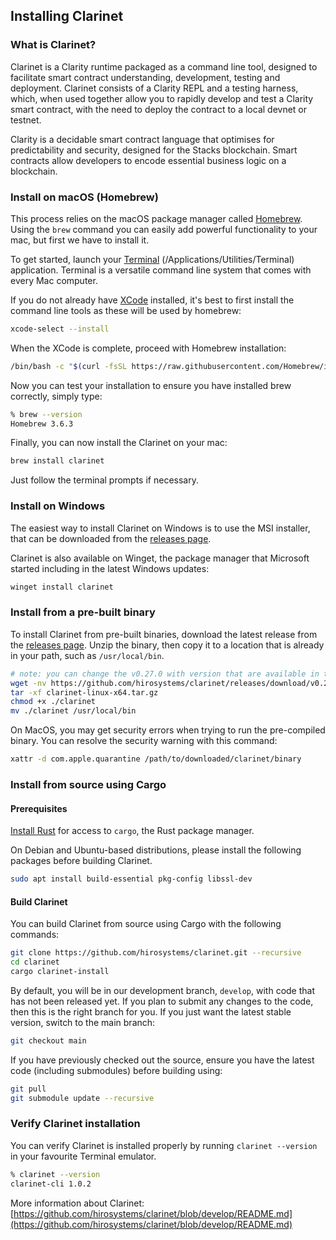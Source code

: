 ## Installing Clarinet

### What is Clarinet?
Clarinet is a Clarity runtime packaged as a command line tool, designed to facilitate smart contract understanding, development, testing and deployment. Clarinet consists of a Clarity REPL and a testing harness, which, when used together allow you to rapidly develop and test a Clarity smart contract, with the need to deploy the contract to a local devnet or testnet.

Clarity is a decidable smart contract language that optimises for predictability and security, designed for the Stacks blockchain. Smart contracts allow developers to encode essential business logic on a blockchain.

### Install on macOS (Homebrew)
This process relies on the macOS package manager called [Homebrew](https://brew.sh/). Using the `brew` command you can easily add powerful functionality to your mac, but first we have to install it.

To get started, launch your [Terminal](https://support.apple.com/en-ph/guide/terminal/welcome/mac) (/Applications/Utilities/Terminal) application. Terminal is a versatile command line system that comes with every Mac computer.

If you do not already have [XCode](https://developer.apple.com/xcode/) installed, it's best to first install the command line tools as these will be used by homebrew:
```bash
xcode-select --install
```

When the XCode is complete, proceed with Homebrew installation:
```bash
/bin/bash -c "$(curl -fsSL https://raw.githubusercontent.com/Homebrew/install/master/install.sh)"
```

Now you can test your installation to ensure you have installed brew correctly, simply type:
```bash
% brew --version
Homebrew 3.6.3
```

Finally, you can now install the Clarinet on your mac:
```bash
brew install clarinet
```
Just follow the terminal prompts if necessary.

### Install on Windows

The easiest way to install Clarinet on Windows is to use the MSI installer, that can be downloaded from the [releases page](https://github.com/hirosystems/clarinet/releases).

Clarinet is also available on Winget, the package manager that Microsoft started including in the latest Windows updates:

```powershell
winget install clarinet
```

### Install from a pre-built binary

To install Clarinet from pre-built binaries, download the latest release from the [releases page](https://github.com/hirosystems/clarinet/releases).
Unzip the binary, then copy it to a location that is already in your path, such as `/usr/local/bin`.

```sh
# note: you can change the v0.27.0 with version that are available in the releases page.
wget -nv https://github.com/hirosystems/clarinet/releases/download/v0.27.0/clarinet-linux-x64-glibc.tar.gz -O clarinet-linux-x64.tar.gz
tar -xf clarinet-linux-x64.tar.gz
chmod +x ./clarinet
mv ./clarinet /usr/local/bin
```

On MacOS, you may get security errors when trying to run the pre-compiled binary. You can resolve the security warning
with this command:

```sh
xattr -d com.apple.quarantine /path/to/downloaded/clarinet/binary
```

### Install from source using Cargo

#### Prerequisites

[Install Rust](https://www.rust-lang.org/tools/install) for access to `cargo`, the Rust package manager.

On Debian and Ubuntu-based distributions, please install the following packages before building Clarinet.

```bash
sudo apt install build-essential pkg-config libssl-dev
```

#### Build Clarinet

You can build Clarinet from source using Cargo with the following commands:

```bash
git clone https://github.com/hirosystems/clarinet.git --recursive
cd clarinet
cargo clarinet-install
```

By default, you will be in our development branch, `develop`, with code that has not been released yet. If you plan to submit any changes to the code, then this is the right branch for you. If you just want the latest stable version, switch to the main branch:

```bash
git checkout main
```

If you have previously checked out the source, ensure you have the latest code (including submodules) before building using:

```bash
git pull
git submodule update --recursive
```

### Verify Clarinet installation

You can verify Clarinet is installed properly by running `clarinet --version` in
your favourite Terminal emulator.

```bash
% clarinet --version
clarinet-cli 1.0.2
```

More information about Clarinet: [https://github.com/hirosystems/clarinet/blob/develop/README.md](https://github.com/hirosystems/clarinet/blob/develop/README.md)
